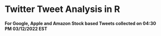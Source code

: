 # Twitter Tweet Analysis in R

#### For Google, Apple and Amazon Stock based Tweets collected on 04:30 PM 03/12/2022 EST 
